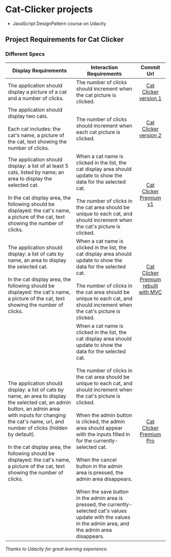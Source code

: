 # Cat-Clicker projects
  - JavaScript DesignPattern course on Udacity

## Project Requirements for Cat Clicker
### Different Specs

| Display Requirements | Interaction Requirements | Commit Url |
| ------------- | ------------- | :-------------: |
| The application should display a picture of a cat and a number of clicks. | The number of clicks should increment when the cat picture is clicked. | [Cat Clicker version 1](https://github.com/heggy231/catClicker/tree/aa16fe86dbf6555f50c06caa45ff039b6cb85078)
| The application should display two cats.<br /><br />Each cat includes: the cat's name, a picture of the cat, text showing the number of clicks. | The number of clicks should increment when each cat picture is clicked. | [Cat Clicker version 2]()
| The application should display: a list of at least 5 cats, listed by name; an area to display the selected cat.<br /><br />In the cat display area, the following should be displayed: the cat's name, a picture of the cat, text showing the number of clicks. | When a cat name is clicked in the list, the cat display area should update to show the data for the selected cat.<br /><br />The number of clicks in the cat area should be unique to each cat, and should increment when the cat's picture is clicked. | [Cat Clicker Premium v1]()
| The application should display: a list of cats by name, an area to display the selected cat. <br /><br />In the cat display area, the following should be displayed: the cat's name, a picture of the cat, text showing the number of clicks. | When a cat name is clicked in the list, the cat display area should update to show the data for the selected cat.<br/><br/>The number of clicks in the cat area should be unique to each cat, and should increment when the cat's picture is clicked. | [Cat Clicker Premium  rebuilt with MVC]()
| The application should display: a list of cats by name, an area to display the selected cat, an admin button, an admin area with inputs for changing the cat's name, url, and number of clicks (hidden by default).<br /><br />In the cat display area, the following should be displayed: the cat's name, a picture of the cat, text showing the number of clicks. | When a cat name is clicked in the list, the cat display area should update to show the data for the selected cat.<br /><br />The number of clicks in the cat area should be unique to each cat, and should increment when the cat's picture is clicked.<br /><br />When the admin button is clicked, the admin area should appear with the inputs filled in for the currently-selected cat.<br /><br />When the cancel button in the admin area is pressed, the admin area disappears.<br /><br />When the save button in the admin area is pressed, the currently-selected cat's values update with the values in the admin area, and the admin area disappears. | [Cat Clicker Premium Pro]()

*Thanks to Udacity for great learning experience.*